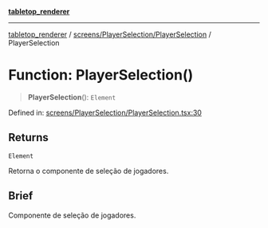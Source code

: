 [**tabletop_renderer**](../../../../README.md)

***

[tabletop_renderer](../../../../modules.md) / [screens/PlayerSelection/PlayerSelection](../README.md) / PlayerSelection

# Function: PlayerSelection()

> **PlayerSelection**(): `Element`

Defined in: [screens/PlayerSelection/PlayerSelection.tsx:30](https://github.com/Gr-moura/ProjetoFinal/blob/762d8983af74ad7d7bf5ffca6b4c657b9810beeb/UI/src/screens/PlayerSelection/PlayerSelection.tsx#L30)

## Returns

`Element`

Retorna o componente de seleção de jogadores.

## Brief

Componente de seleção de jogadores.
